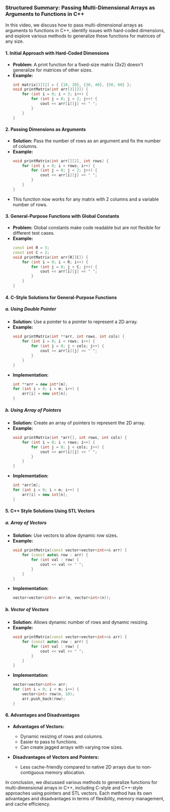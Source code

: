 ### Structured Summary: Passing Multi-Dimensional Arrays as Arguments to Functions in C++

In this video, we discuss how to pass multi-dimensional arrays as arguments to functions in C++, identify issues with hard-coded dimensions, and explore various methods to generalize these functions for matrices of any size.

#### 1. Initial Approach with Hard-Coded Dimensions

- **Problem:** A print function for a fixed-size matrix (3x2) doesn't generalize for matrices of other sizes.
- **Example:**
  ```cpp
  int matrix[3][2] = { {10, 20}, {30, 40}, {50, 60} };
  void printMatrix(int arr[3][2]) {
      for (int i = 0; i < 3; i++) {
          for (int j = 0; j < 2; j++) {
              cout << arr[i][j] << " ";
          }
      }
  }
  ```

#### 2. Passing Dimensions as Arguments

- **Solution:** Pass the number of rows as an argument and fix the number of columns.
- **Example:**
  ```cpp
  void printMatrix(int arr[][2], int rows) {
      for (int i = 0; i < rows; i++) {
          for (int j = 0; j < 2; j++) {
              cout << arr[i][j] << " ";
          }
      }
  }
  ```
- This function now works for any matrix with 2 columns and a variable number of rows.

#### 3. General-Purpose Functions with Global Constants

- **Problem:** Global constants make code readable but are not flexible for different test cases.
- **Example:**
  ```cpp
  const int R = 3;
  const int C = 2;
  void printMatrix(int arr[R][C]) {
      for (int i = 0; i < R; i++) {
          for (int j = 0; j < C; j++) {
              cout << arr[i][j] << " ";
          }
      }
  }
  ```

#### 4. C-Style Solutions for General-Purpose Functions

##### a. Using Double Pointer
- **Solution:** Use a pointer to a pointer to represent a 2D array.
- **Example:**
  ```cpp
  void printMatrix(int **arr, int rows, int cols) {
      for (int i = 0; i < rows; i++) {
          for (int j = 0; j < cols; j++) {
              cout << arr[i][j] << " ";
          }
      }
  }
  ```
- **Implementation:**
  ```cpp
  int **arr = new int*[m];
  for (int i = 0; i < m; i++) {
      arr[i] = new int[n];
  }
  ```

##### b. Using Array of Pointers
- **Solution:** Create an array of pointers to represent the 2D array.
- **Example:**
  ```cpp
  void printMatrix(int *arr[], int rows, int cols) {
      for (int i = 0; i < rows; i++) {
          for (int j = 0; j < cols; j++) {
              cout << arr[i][j] << " ";
          }
      }
  }
  ```
- **Implementation:**
  ```cpp
  int *arr[m];
  for (int i = 0; i < m; i++) {
      arr[i] = new int[n];
  }
  ```

#### 5. C++ Style Solutions Using STL Vectors

##### a. Array of Vectors
- **Solution:** Use vectors to allow dynamic row sizes.
- **Example:**
  ```cpp
  void printMatrix(const vector<vector<int>>& arr) {
      for (const auto& row : arr) {
          for (int val : row) {
              cout << val << " ";
          }
      }
  }
  ```
- **Implementation:**
  ```cpp
  vector<vector<int>> arr(m, vector<int>(n));
  ```

##### b. Vector of Vectors
- **Solution:** Allows dynamic number of rows and dynamic resizing.
- **Example:**
  ```cpp
  void printMatrix(const vector<vector<int>>& arr) {
      for (const auto& row : arr) {
          for (int val : row) {
              cout << val << " ";
          }
      }
  }
  ```
- **Implementation:**
  ```cpp
  vector<vector<int>> arr;
  for (int i = 0; i < m; i++) {
      vector<int> row(n, 10);
      arr.push_back(row);
  }
  ```

#### 6. Advantages and Disadvantages

- **Advantages of Vectors:**
  - Dynamic resizing of rows and columns.
  - Easier to pass to functions.
  - Can create jagged arrays with varying row sizes.

- **Disadvantages of Vectors and Pointers:**
  - Less cache-friendly compared to native 2D arrays due to non-contiguous memory allocation.

In conclusion, we discussed various methods to generalize functions for multi-dimensional arrays in C++, including C-style and C++-style approaches using pointers and STL vectors. Each method has its own advantages and disadvantages in terms of flexibility, memory management, and cache efficiency.